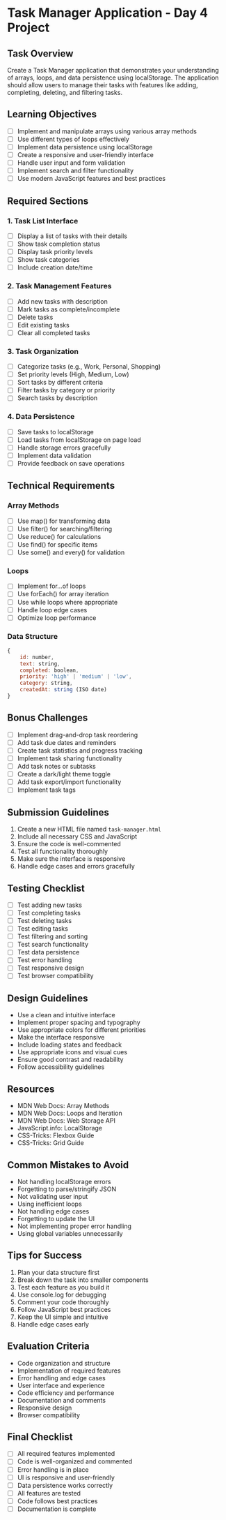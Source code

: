 # Task Manager Application - Day 4 Project

## Task Overview
Create a Task Manager application that demonstrates your understanding of arrays, loops, and data persistence using localStorage. The application should allow users to manage their tasks with features like adding, completing, deleting, and filtering tasks.

## Learning Objectives
- [ ] Implement and manipulate arrays using various array methods
- [ ] Use different types of loops effectively
- [ ] Implement data persistence using localStorage
- [ ] Create a responsive and user-friendly interface
- [ ] Handle user input and form validation
- [ ] Implement search and filter functionality
- [ ] Use modern JavaScript features and best practices

## Required Sections

### 1. Task List Interface
- [ ] Display a list of tasks with their details
- [ ] Show task completion status
- [ ] Display task priority levels
- [ ] Show task categories
- [ ] Include creation date/time

### 2. Task Management Features
- [ ] Add new tasks with description
- [ ] Mark tasks as complete/incomplete
- [ ] Delete tasks
- [ ] Edit existing tasks
- [ ] Clear all completed tasks

### 3. Task Organization
- [ ] Categorize tasks (e.g., Work, Personal, Shopping)
- [ ] Set priority levels (High, Medium, Low)
- [ ] Sort tasks by different criteria
- [ ] Filter tasks by category or priority
- [ ] Search tasks by description

### 4. Data Persistence
- [ ] Save tasks to localStorage
- [ ] Load tasks from localStorage on page load
- [ ] Handle storage errors gracefully
- [ ] Implement data validation
- [ ] Provide feedback on save operations

## Technical Requirements

### Array Methods
- [ ] Use map() for transforming data
- [ ] Use filter() for searching/filtering
- [ ] Use reduce() for calculations
- [ ] Use find() for specific items
- [ ] Use some() and every() for validation

### Loops
- [ ] Implement for...of loops
- [ ] Use forEach() for array iteration
- [ ] Use while loops where appropriate
- [ ] Handle loop edge cases
- [ ] Optimize loop performance

### Data Structure
```javascript
{
    id: number,
    text: string,
    completed: boolean,
    priority: 'high' | 'medium' | 'low',
    category: string,
    createdAt: string (ISO date)
}
```

## Bonus Challenges
- [ ] Implement drag-and-drop task reordering
- [ ] Add task due dates and reminders
- [ ] Create task statistics and progress tracking
- [ ] Implement task sharing functionality
- [ ] Add task notes or subtasks
- [ ] Create a dark/light theme toggle
- [ ] Add task export/import functionality
- [ ] Implement task tags

## Submission Guidelines
1. Create a new HTML file named `task-manager.html`
2. Include all necessary CSS and JavaScript
3. Ensure the code is well-commented
4. Test all functionality thoroughly
5. Make sure the interface is responsive
6. Handle edge cases and errors gracefully

## Testing Checklist
- [ ] Test adding new tasks
- [ ] Test completing tasks
- [ ] Test deleting tasks
- [ ] Test editing tasks
- [ ] Test filtering and sorting
- [ ] Test search functionality
- [ ] Test data persistence
- [ ] Test error handling
- [ ] Test responsive design
- [ ] Test browser compatibility

## Design Guidelines
- Use a clean and intuitive interface
- Implement proper spacing and typography
- Use appropriate colors for different priorities
- Make the interface responsive
- Include loading states and feedback
- Use appropriate icons and visual cues
- Ensure good contrast and readability
- Follow accessibility guidelines

## Resources
- MDN Web Docs: Array Methods
- MDN Web Docs: Loops and Iteration
- MDN Web Docs: Web Storage API
- JavaScript.info: LocalStorage
- CSS-Tricks: Flexbox Guide
- CSS-Tricks: Grid Guide

## Common Mistakes to Avoid
- Not handling localStorage errors
- Forgetting to parse/stringify JSON
- Not validating user input
- Using inefficient loops
- Not handling edge cases
- Forgetting to update the UI
- Not implementing proper error handling
- Using global variables unnecessarily

## Tips for Success
1. Plan your data structure first
2. Break down the task into smaller components
3. Test each feature as you build it
4. Use console.log for debugging
5. Comment your code thoroughly
6. Follow JavaScript best practices
7. Keep the UI simple and intuitive
8. Handle edge cases early

## Evaluation Criteria
- Code organization and structure
- Implementation of required features
- Error handling and edge cases
- User interface and experience
- Code efficiency and performance
- Documentation and comments
- Responsive design
- Browser compatibility

## Final Checklist
- [ ] All required features implemented
- [ ] Code is well-organized and commented
- [ ] Error handling is in place
- [ ] UI is responsive and user-friendly
- [ ] Data persistence works correctly
- [ ] All features are tested
- [ ] Code follows best practices
- [ ] Documentation is complete 